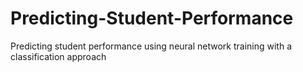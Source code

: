 # Predicting-Student-Performance
Predicting student performance using neural network training with a classification approach
